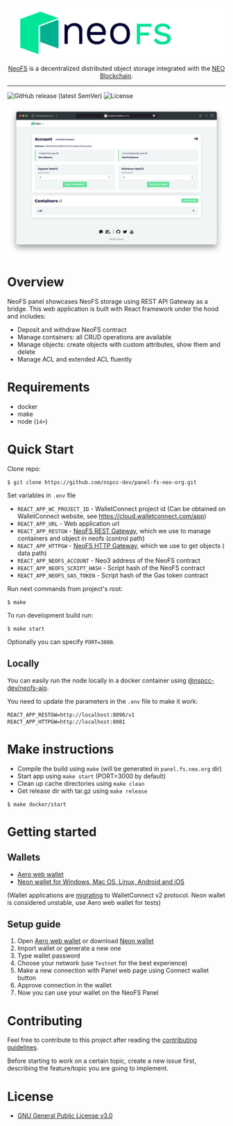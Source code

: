 <p align="center">
<img src="./.github/logo.svg" width="500px" alt="NeoFS">
</p>
<p align="center">
  <a href="https://fs.neo.org">NeoFS</a> is a decentralized distributed object storage integrated with the <a href="https://neo.org">NEO Blockchain</a>.
</p>

---
![GitHub release (latest SemVer)](https://img.shields.io/github/v/release/nspcc-dev/panel-fs-neo-org?sort=semver)
![License](https://img.shields.io/github/license/nspcc-dev/panel-fs-neo-org.svg?style=popout)

![Demo](./.github/demo.png)

# Overview

NeoFS panel showcases NeoFS storage using REST API Gateway as a bridge. This web application is built with React
framework under the hood and includes:

- Deposit and withdraw NeoFS contract
- Manage containers: all CRUD operations are available
- Manage objects: create objects with custom attributes, show them and delete
- Manage ACL and extended ACL fluently

# Requirements

- docker
- make
- node (`14+`)

# Quick Start

Clone repo:

```
$ git clone https://github.com/nspcc-dev/panel-fs-neo-org.git
```

Set variables in `.env` file

- `REACT_APP_WC_PROJECT_ID` - WalletConnect project id (Can be obtained on WalletConnect website,
  see https://cloud.walletconnect.com/app)
- `REACT_APP_URL` - Web application url
- `REACT_APP_RESTGW` - [NeoFS REST Gateway](https://github.com/nspcc-dev/neofs-rest-gw), which we use to manage
  containers and object in neofs (control path)
- `REACT_APP_HTTPGW` - [NeoFS HTTP Gateway](https://github.com/nspcc-dev/neofs-http-gw), which we use to get objects (
  data path)
- `REACT_APP_NEOFS_ACCOUNT` - Neo3 address of the NeoFS contract
- `REACT_APP_NEOFS_SCRIPT_HASH` - Script hash of the NeoFS contract
- `REACT_APP_NEOFS_GAS_TOKEN` - Script hash of the Gas token contract

Run next commands from project's root:

```shell
$ make
```

To run development build run:

```shell
$ make start
```

Optionally you can specify `PORT=3000`.

## Locally

You can easily run the node locally in a docker container using [@nspcc-dev/neofs-aio](https://github.com/nspcc-dev/neofs-aio).

You need to update the parameters in the `.env` file to make it work:

```env
REACT_APP_RESTGW=http://localhost:8090/v1
REACT_APP_HTTPGW=http://localhost:8081
```

# Make instructions

* Compile the build using `make` (will be generated in `panel.fs.neo.org` dir)
* Start app using `make start` (PORT=3000 by default)
* Clean up cache directories using `make clean`
* Get release dir with tar.gz using `make release`

```shell
$ make docker/start
```

# Getting started

## Wallets

- [Aero web wallet](https://melanke.github.io/aero-beta/)
- [Neon wallet for Windows, Mac OS, Linux, Android and iOS](https://neon.coz.io/)

(Wallet applications are [migrating](https://docs.walletconnect.com/2.0/advanced/migrating-from-v1.0) to WalletConnect
v2 protocol. Neon wallet is considered unstable, use Aero web wallet for tests)

## Setup guide

1. Open [Aero web wallet](https://melanke.github.io/aero-beta/) or download [Neon wallet](https://neon.coz.io/)
2. Import wallet or generate a new one
3. Type wallet password
4. Choose your network (use `Testnet` for the best experience)
5. Make a new connection with Panel web page using Connect wallet button
6. Approve connection in the wallet
7. Now you can use your wallet on the NeoFS Panel

# Contributing

Feel free to contribute to this project after reading the [contributing
guidelines](CONTRIBUTING.md).

Before starting to work on a certain topic, create a new issue first, describing
the feature/topic you are going to implement.

# License

- [GNU General Public License v3.0](LICENSE)
